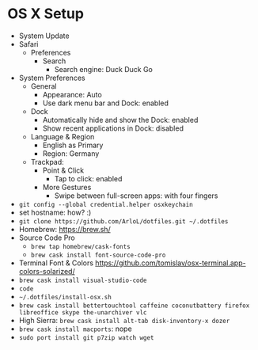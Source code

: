 # OS X Setup

* System Update
* Safari
    * Preferences
        * Search
            * Search engine: Duck Duck Go
* System Preferences
    * General
        * Appearance: Auto
        * Use dark menu bar and Dock: enabled
    * Dock
        * Automatically hide and show the Dock: enabled
        * Show recent applications in Dock: disabled
    * Language & Region
        * English as Primary
        * Region: Germany
    * Trackpad:
        * Point & Click
            * Tap to click: enabled
        * More Gestures
            * Swipe between full-screen apps: with four fingers
* `git config --global credential.helper osxkeychain`
* set hostname: how? :)
* `git clone https://github.com/ArloL/dotfiles.git ~/.dotfiles`
* Homebrew: https://brew.sh/
* Source Code Pro
    * `brew tap homebrew/cask-fonts`
    * `brew cask install font-source-code-pro`
* Terminal Font & Colors https://github.com/tomislav/osx-terminal.app-colors-solarized/
* `brew cask install visual-studio-code`
* `code`
* `~/.dotfiles/install-osx.sh`
* `brew cask install bettertouchtool caffeine coconutbattery firefox libreoffice skype the-unarchiver vlc`
* High Sierra: `brew cask install alt-tab disk-inventory-x dozer`
* `brew cask install macports`: nope
* `sudo port install git p7zip watch wget`
